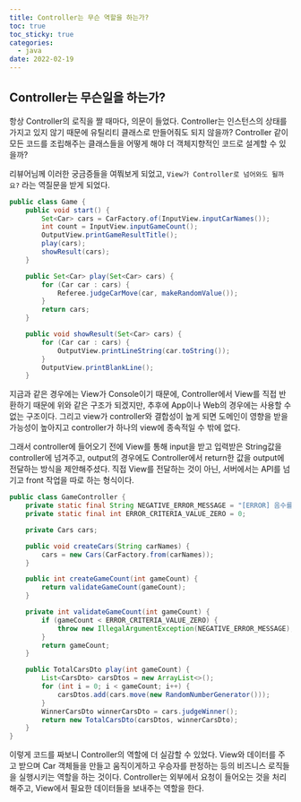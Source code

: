 ```yaml
---
title: Controller는 무슨 역할을 하는가?
toc: true
toc_sticky: true
categories:
  - java
date: 2022-02-19
---
```


## Controller는 무슨일을 하는가?

항상 Controller의 로직을 짤 때마다, 의문이 들었다.
Controller는 인스턴스의 상태를 가지고 있지 않기 때문에 유틸리티 클래스로 만들어줘도 되지 않을까? 
Controller 같이 모든 코드를 조립해주는 클래스들을 어떻게 해야 더 객체지향적인 코드로 설계할 수 있을까?

리뷰어님께 이러한 궁금증들을 여쭤보게 되었고, `View가 Controller로 넘어와도 될까요?` 라는 역질문을 받게 되었다.

```java
public class Game {
	public void start() {
		Set<Car> cars = CarFactory.of(InputView.inputCarNames());
		int count = InputView.inputGameCount();
		OutputView.printGameResultTitle();
		play(cars);
		showResult(cars);
	}

	public Set<Car> play(Set<Car> cars) {
		for (Car car : cars) {
			Referee.judgeCarMove(car, makeRandomValue());
		}
		return cars;
	}

	public void showResult(Set<Car> cars) {
		for (Car car : cars) {
			OutputView.printLineString(car.toString());
		}
		OutputView.printBlankLine();
	}


```

지금과 같은 경우에는 View가 Console이기 때문에, Controller에서 View를 직접 반환하기 때문에 위와 같은 구조가 되겠지만, 추후에 App이나 Web의 경우에는 사용할 수 없는 구조이다.
그리고 view가 controller와 결합성이 높게 되면 도메인이 영향을 받을 가능성이 높아지고 controller가 하나의 view에 종속적일 수 밖에 없다.

그래서 controller에 들어오기 전에 View를 통해 input을 받고 입력받은 String값을 controller에 넘겨주고, output의 경우에도 Controller에서 return한 값을 output에 전달하는 방식을 제안해주셨다.
직접 View를 전달하는 것이 아닌, 서버에서는 API를 넘기고 front 작업을 따로 하는 형식이다.

```java
public class GameController {
    private static final String NEGATIVE_ERROR_MESSAGE = "[ERROR] 음수를 입력할 수 없습니다";
    private static final int ERROR_CRITERIA_VALUE_ZERO = 0;

    private Cars cars;

    public void createCars(String carNames) {
        cars = new Cars(CarFactory.from(carNames));
    }

    public int createGameCount(int gameCount) {
        return validateGameCount(gameCount);
    }

    private int validateGameCount(int gameCount) {
        if (gameCount < ERROR_CRITERIA_VALUE_ZERO) {
            throw new IllegalArgumentException(NEGATIVE_ERROR_MESSAGE);
        }
        return gameCount;
    }

    public TotalCarsDto play(int gameCount) {
        List<CarsDto> carsDtos = new ArrayList<>();
        for (int i = 0; i < gameCount; i++) {
            carsDtos.add(cars.move(new RandomNumberGenerator()));
        }
        WinnerCarsDto winnerCarsDto = cars.judgeWinner();
        return new TotalCarsDto(carsDtos, winnerCarsDto);
    }
}
```

이렇게 코드를 짜보니 Controller의 역할에 더 실감할 수 있었다.
View와 데이터를 주고 받으며 Car 객체들을 만들고 움직이게하고 우승자를 판정하는 등의 비즈니스 로직들을 실행시키는 역할을 하는 것이다.
Controller는 외부에서 요청이 들어오는 것을 처리해주고, View에서 필요한 데이터들을 보내주는 역할을 한다.
